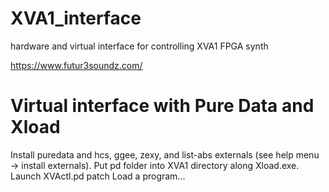 # XVA1_interface
hardware and virtual interface for controlling XVA1 FPGA synth

https://www.futur3soundz.com/

# Virtual interface with Pure Data and Xload
Install puredata and hcs, ggee, zexy, and list-abs externals (see help menu -> install externals). 
Put pd folder into XVA1 directory along Xload.exe.
Launch XVActl.pd patch
Load a program...

